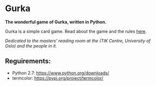 # Gurka
**The wonderful game of Gurka, written in Python.**

Gurka is a simple card game. Read about the game and the rules [here](https://www.pagat.com/last/cucumber.html).

*Dedicated to the masters' reading room at the (TIK Centre, University of Oslo) and the people in it.*


## Reguirements:
- Python 2.7: https://www.python.org/downloads/
- termcolor: https://pypi.org/project/termcolor/
